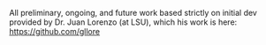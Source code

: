 All preliminary, ongoing, and future work based strictly on
initial dev provided by Dr. Juan Lorenzo (at LSU), which his
work is here: https://github.com/gllore

